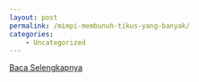 ```yaml
---
layout: post
permalink: /mimpi-membunuh-tikus-yang-banyak/
categories:
    - Uncategorized
---
```


[Baca Selengkapnya](/01)